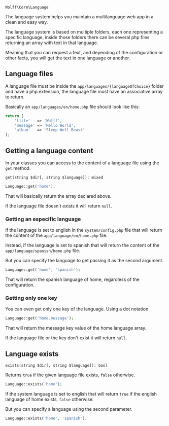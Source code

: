 `Wolff\Core\Language`

The language system helps you maintain a multilanguage web app in a clean and easy way.

The language system is based on multiple folders, each one representing a specific language, inside those folders there can be several php files returning an array with text in that language.

Meaning that you can request a text, and depending of the configuration or other facts, you will get the text in one language or another.

## Language files

A language file must be inside the `app/languages/{languageOfChoice}` folder and have a php extension, the language file must have an associative array to return.

Basically an `app/languages/en/home.php` file should look like this:

```php
return [
    'title'   => 'Wolff',
    'message' => 'Hello World',
    'album'   => 'Sleep Well Beast'
];
```

## Getting a language content

In your classes you can access to the content of a language file using the `get` method.

`get(string $dir[, string $language]): mixed`

```php
Language::get('home');
```

That will basically return the array declared above.

If the language file doesn't exists it will return `null`.

### Getting an especific language

If the language is set to english in the `system/config.php` file that will return the content of the `app/language/en/home.php` file.

Instead, if the language is set to spanish that will return the content of the `app/language/spanish/home.php` file.

But you can specify the language to get passing it as the second argument.

```php
Language::get('home', 'spanish');
```

That will return the spanish language of home, regardless of the configuration.

### Getting only one key

You can even get only one key of the language. Using a dot notation.

```php
Language::get('home.message');
```

That will return the message key value of the home language array.

If the language file or the key don't exist it will return `null`.

## Language exists

`exists(string $dir[, string $language]): bool`

Returns `true` if the given language file exists, `false` otherwise.

```php
Language::exists('home');
```

If the system language is set to english that will return `true` if the english language of home exists, `false` otherwise.

But you can specify a language using the second parameter.

```php
Language::exists('home', 'spanish');
```
